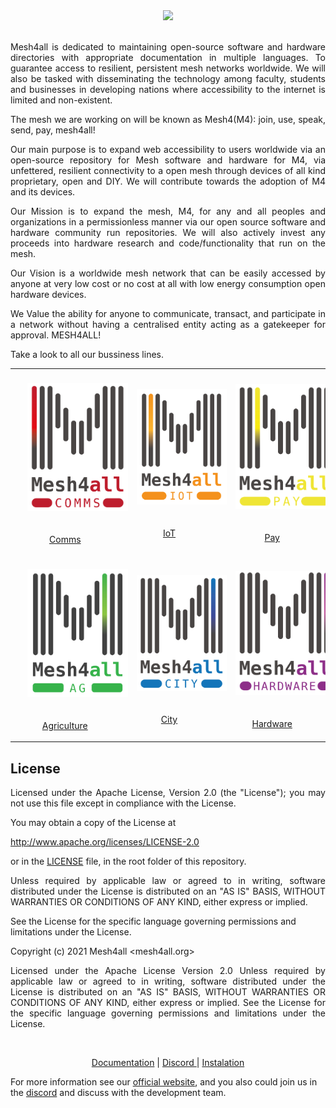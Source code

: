 
<div align=center>
    <img src="https://user-images.githubusercontent.com/82659700/142491536-0d37e0a5-4c58-483e-911b-746ae63ff67c.png" width=50%>
</div>
<br>

<p align="justify">Mesh4all is dedicated to maintaining open-source software and hardware directories with appropriate documentation in multiple languages. To guarantee access to resilient, persistent mesh networks worldwide. We will also be tasked with disseminating the technology among faculty, students and businesses in developing nations where accessibility to the internet is limited and non-existent.
</p>

<p align="justify">The mesh we are working on will be known as Mesh4(M4): join, use, speak, send, pay, mesh4all!</p>

<p align="justify">Our main purpose is to expand web accessibility to users worldwide via an open-source repository for Mesh software and hardware for M4, via unfettered, resilient connectivity to a open mesh through devices of all kind proprietary, open and DIY. We will contribute towards the adoption of M4 and its devices.   
</p>
<p align="justify">Our Mission is to expand the mesh, M4,  for any and all peoples and organizations in a permissionless manner via our open source software and hardware community run repositories. We will also actively invest any proceeds into hardware research and code/functionality that run on the mesh.</p>

<p align="justify">Our Vision is a worldwide mesh network that can be easily accessed by anyone at very low cost or no cost at all with low energy consumption open hardware devices.</p>   

<p align="justify">We Value the ability for anyone to communicate,  transact, and participate in a network without having a centralised entity acting as a gatekeeper for approval. MESH4ALL!
</p>

Take a look to all our bussiness lines.
<table align="center">
    <tr>
        <td>
            <a href="#" align="center">
                <img src="doc/media/M4all-comms fw.jpg" width="200px"style="margin: 20px; border-radius:4025">
                <p>Comms</p>
            </a>
        </td>
        <td>
            <a href="#" align="center">
                <img src="doc/media/M4all-iot fw.jpg" width="200px" style="margin: 20px">
                <p>IoT</p>
            </a>
        </td>
        <td>
            <a href="#" align="center">
                <img src="doc/media/M4all-pay fw.jpg" width="200px" style="margin: 20px">
                <p>Pay</p>
            </a>
        </td>
    </tr>
    <tr>
        <td>
            <a href="https://github.com/Mesh4all/m4ag-firmware" align="center">
                <img src="doc/media/M4all-ag fw.jpg" width="200px" style="margin: 20px">
                <p>Agriculture</p>
            </a>
        </td>
        <td>
            <a href="https://github.com/Mesh4all/m4ag-firmware" align="center">
                <img src="doc/media/M4all-city fw.jpg" width="200px" style="margin: 20px">
                <p>City</p>
            </a>
        </td>
        <td>
            <a href="https://github.com/Mesh4all/m4ag-firmware" align="center">
                <img src="doc/media/M4all-hw fw.jpg" width="200px" style="margin: 20px">
                <p>Hardware</p>
            </a>
        </td>
    </tr>
</table>

## License

 <p align= "justify">Licensed under the Apache License, Version 2.0 (the "License"); you may not use this file except in compliance with the License.</p>

 You may obtain a copy of the License at
 
  http://www.apache.org/licenses/LICENSE-2.0

  or in the [LICENSE](LICENSE) file, in the root folder of this repository.

<p align= "justify">Unless required by applicable law or agreed to in writing, software distributed under the License is distributed on an "AS IS" BASIS, WITHOUT WARRANTIES OR CONDITIONS OF ANY KIND, either express or implied.</p>

See the License for the specific language governing permissions and limitations under the License.

Copyright (c) 2021 Mesh4all <mesh4all.org>

<p align= "justify">Licensed under the Apache License Version 2.0 Unless required by applicable law or agreed to in writing, software distributed under the License is distributed on an "AS IS" BASIS, WITHOUT WARRANTIES OR CONDITIONS OF ANY KIND, either express or implied. See the License for the specific language governing permissions and limitations under the License.</p>

<br>

<p align="center"> 
    <a href='#'>Documentation</a> |
    <a href='#'> Discord </a> | 
    <a href='#'>Instalation</a> 
</p>


For more information see our [official website](https://mesh4all.org), and you also could join us in the [discord]() and discuss with the development team.
